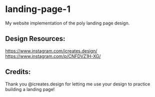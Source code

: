 # landing-page-1

My website implementation of the poly landing page design.

## Design Resources:

https://www.instagram.com/icreates.design/
https://www.instagram.com/p/CNFDVZ1H-XG/

## Credits:

Thank you @icreates.design for letting me use your design to practice building a landing page!
